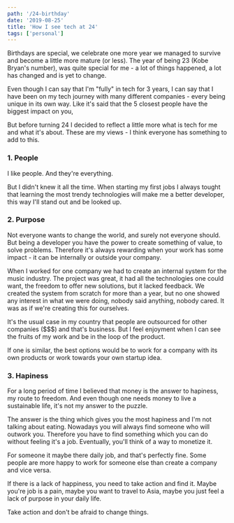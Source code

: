 ```yaml
---
path: '/24-birthday'
date: '2019-08-25'
title: 'How I see tech at 24'
tags: ['personal']
---
```



Birthdays are special, we celebrate one more year we managed to survive and become a little more mature (or less). The year of being 23 (Kobe Bryan's number), was quite special for me - a lot of things happened, a lot has changed and is yet to change. 

Even though I can say that I'm "fully" in tech for 3 years, I can say that I have been on my tech journey with many different companies - every being unique in its own way. Like it's said that the 5 closest people have the biggest impact on you,

But before turning 24 I decided to reflect a little more what is tech for me and what it's about. These are my views - I think everyone has something to add to this.

### 1. People

I like people. 
And they're everything.

But I didn't knew it all the time. When starting my first jobs I always tought that learning the most trendy technologies will make me a better developer, this way I'll stand out and be looked up. 


### 2. Purpose

Not everyone wants to change the world, and surely not everyone should. But being a developer you have the power to create something of value, to solve problems. Therefore it's always rewarding when your work has some impact - it can be internally or outside your company. 

When I worked for one company we had to create an internal system for the music industry. The project was great, it had all the technologies one could want, the freedom to offer new solutions, but it lacked feedback. We created the system from scratch for more than a year, but no one showed any interest in what we were doing, nobody said anything, nobody cared. It was as if we're creating this for ourselves.

It's the usual case in my country that people are outsourced for other companies ($$$) and that's business. But I feel enjoyment when I can see the fruits of my work and be in the loop of the product.

If one is similar, the best options would be to work for a company with its own products or work towards your own startup idea.


### 3. Hapiness

For a long period of time I believed that money is the answer to hapiness, my route to freedom. And even though one needs money to live a sustainable life, it's not my answer to the puzzle.

The answer is the thing which gives you the most hapiness and I'm not talking about eating. Nowadays you will always find someone who will outwork you. Therefore you have to find something which you can do without feeling it's a job. Eventually, you'll think of a way to monetize it.

For someone it maybe there daily job, and that's perfectly fine. Some people are more happy to work for someone else than create a company and vice versa.

If there is a lack of happiness, you need to take action and find it. Maybe you're job is a pain, maybe you want to travel to Asia, maybe you just feel a lack of purpose in your daily life.

Take action and don't be afraid to change things.  